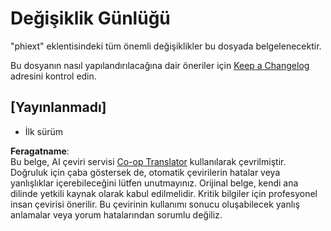 <!--
CO_OP_TRANSLATOR_METADATA:
{
  "original_hash": "bd0afcb627d5754038537758315cbad7",
  "translation_date": "2025-07-16T17:25:09+00:00",
  "source_file": "code/09.UpdateSamples/Aug/vscode/phiext/CHANGELOG.md",
  "language_code": "tr"
}
-->
# Değişiklik Günlüğü

"phiext" eklentisindeki tüm önemli değişiklikler bu dosyada belgelenecektir.

Bu dosyanın nasıl yapılandırılacağına dair öneriler için [Keep a Changelog](http://keepachangelog.com/) adresini kontrol edin.

## [Yayınlanmadı]

- İlk sürüm

**Feragatname**:  
Bu belge, AI çeviri servisi [Co-op Translator](https://github.com/Azure/co-op-translator) kullanılarak çevrilmiştir. Doğruluk için çaba göstersek de, otomatik çevirilerin hatalar veya yanlışlıklar içerebileceğini lütfen unutmayınız. Orijinal belge, kendi ana dilinde yetkili kaynak olarak kabul edilmelidir. Kritik bilgiler için profesyonel insan çevirisi önerilir. Bu çevirinin kullanımı sonucu oluşabilecek yanlış anlamalar veya yorum hatalarından sorumlu değiliz.
